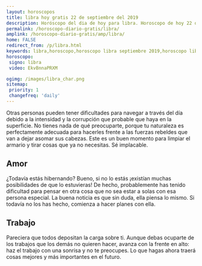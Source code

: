 ```yaml
---
layout: horoscopos
title: libra hoy gratis 22 de septiembre del 2019 
description: Horóscopo del dia de hoy para libra. Horoscopo de hoy 22 de septiembre del 2019. Las predicciones de amor, trabajo, vida personal gratis.
permalink: /horoscopo-diario-gratis/libra/
amplink: /horoscopo-diario-gratis/amp/libra/
home: FALSE
redirect_from: /p/libra.html
keywords: libra,horoscopo,horoscopo libra septiembre 2019,horoscopo libra hoy,tarot libra septiembre 2019,horoscopo libra,tarot libra hoy,horoscopo de hoy,horoscopo diario,tarot del amor,horoscopo de hoy libra,horoscopo diario del tarot, Horoscopo de hoy libra 22 de septiembre del 2019,horóscopo del día,signos zodiacales 2019, el horoscopo de hoy
horoscopo:
 signo: libra
 video: EkvBnnaPRXM

ogimg: /images/libra_char.png
sitemap:
 priority: 1
 changefreq: 'daily'
---
```



Otras personas pueden tener dificultades para navegar a través del día debido a la intensidad y la corrupción que probable que haya en la superficie. No tienes nada de qué preocuparte, porque tu naturaleza es perfectamente adecuada para hacerles frente a las fuerzas rebeldes que van a dejar asomar sus cabezas. Este es un buen momento para limpiar el armario y tirar cosas que ya no necesitas. Sé implacable.

## Amor

¿Todavía estás hibernando? Bueno, si no lo estás ¡existían muchas posibilidades de que lo estuvieras! De hecho, probablemente has tenido dificultad para pensar en otra cosa que no sea estar a solas con esa persona especial. La buena noticia es que sin duda, ella piensa lo mismo. Si todavía no los has hecho, comienza a hacer planes con ella.

## Trabajo

Pareciera que todos depositan la carga sobre ti. Aunque debas ocuparte de los trabajos que los demás no quieren hacer, avanza con la frente en alto: haz el trabajo con una sonrisa y no te preocupes. Lo que hagas ahora traerá cosas mejores y más importantes en el futuro.